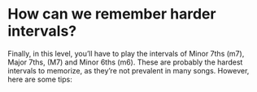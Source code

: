 # How can we remember harder intervals?

Finally, in this level, you’ll have to play the intervals of Minor 7ths (m7), Major 7ths, (M7) and Minor 6ths (m6). These are probably the hardest intervals to memorize, as they’re not prevalent in many songs. However, here are some tips: